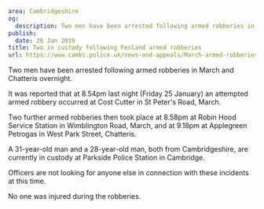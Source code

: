 ```yaml
area: Cambridgeshire
og:
  description: Two men have been arrested following armed robberies in March and Chatteris overnight.
publish:
  date: 26 Jan 2019
title: Two in custody following Fenland armed robberies
url: https://www.cambs.police.uk/news-and-appeals/March-armed-robberies-25January19
```

Two men have been arrested following armed robberies in March and Chatteris overnight.

It was reported that at 8.54pm last night (Friday 25 January) an attempted armed robbery occurred at Cost Cutter in St Peter's Road, March.

Two further armed robberies then took place at 8.58pm at Robin Hood Service Station in Wimblington Road, March, and at 9.18pm at Applegreen Petrogas in West Park Street, Chatteris.

A 31-year-old man and a 28-year-old man, both from Cambridgeshire, are currently in custody at Parkside Police Station in Cambridge.

Officers are not looking for anyone else in connection with these incidents at this time.

No one was injured during the robberies.
